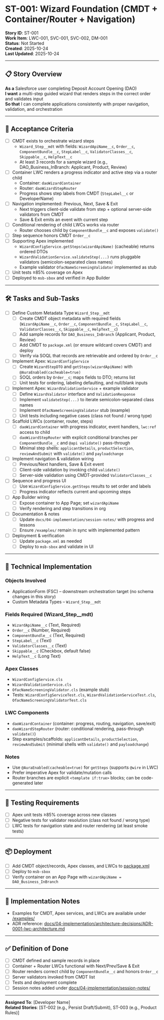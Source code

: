 <!-- 
🔴 AI AGENTS: READ FIRST - /docs/01-foundation/data-model.md for correct object names
✅ Correct: ApplicationForm, Applicant, Account (Business), FinancialAccount
❌ Wrong: Application__c, Applicant__c, Loan__c, Business_Relationship__c
-->

# ST-001: Wizard Foundation (CMDT + Container/Router + Navigation)

**Story ID**: ST-001  
**Work Item**: LWC-001, SVC-001, SVC-002, DM-001  
**Status**: Not Started  
**Created**: 2025-10-24  
**Last Updated**: 2025-10-24

---

## 📋 Story Overview

**As a** Salesforce user completing Deposit Account Opening (DAO)  
**I want** a multi-step guided wizard that renders steps in the correct order and validates input  
**So that** I can complete applications consistently with proper navigation, validation, and orchestration

---

## 🎯 Acceptance Criteria

- [ ] CMDT exists to orchestrate wizard steps
  - `Wizard_Step__mdt` with fields: `WizardApiName__c`, `Order__c`, `ComponentBundle__c`, `StepLabel__c`, `ValidatorClasses__c`, `Skippable__c`, `HelpText__c`
  - At least 3 records for a sample wizard (e.g., DAO_Business_InBranch: Applicant, Product, Review)
- [ ] Container LWC renders a progress indicator and active step via a router child
  - Container: `daoWizardContainer`
  - Router: `daoWizardStepRouter`
  - Progress shows step labels from CMDT (`StepLabel__c` or DeveloperName)
- [ ] Navigation implemented: Previous, Next, Save & Exit
  - Next triggers client-side validate from step + optional server-side validators from CMDT
  - Save & Exit emits an event with current step
- [ ] Conditional rendering of child LWCs works via router
  - Router chooses child by `ComponentBundle__c` and exposes `validate()`
- [ ] Step sequence honors CMDT `Order__c`
- [ ] Supporting Apex implemented
  - `WizardConfigService.getSteps(wizardApiName)` (cacheable) returns ordered DTOs
  - `WizardValidationService.validateStep(...)` runs pluggable validators (semicolon-separated class names)
  - Example validator `OfacNameScreeningValidator` implemented as stub
- [ ] Unit tests ≥85% coverage on Apex
- [ ] Deployed to `msb-sbox` and verified in App Builder

---

## 🛠️ Tasks and Sub-Tasks

- [ ] Define Custom Metadata Type `Wizard_Step__mdt`
  - [ ] Create CMDT object metadata with required fields (`WizardApiName__c`, `Order__c`, `ComponentBundle__c`, `StepLabel__c`, `ValidatorClasses__c`, `Skippable__c`, `HelpText__c`)
  - [ ] Add sample records for `DAO_Business_InBranch` (Applicant, Product, Review)
  - [ ] Add CMDT to `package.xml` (or ensure wildcard covers CMDT) and deploy
  - [ ] Verify via SOQL that records are retrievable and ordered by `Order__c`

- [ ] Implement Apex: `WizardConfigService`
  - [ ] Create `WizardStepDTO` and `getSteps(wizardApiName)` with `@AuraEnabled(cacheable=true)`
  - [ ] SOQL orders by `Order__c`; maps fields to DTO; returns list
  - [ ] Unit tests for ordering, labeling defaulting, and null/blank inputs

- [ ] Implement Apex: `WizardValidationService` + example validator
  - [ ] Define `WizardValidator` interface and `ValidationResponse`
  - [ ] Implement `validateStep(...)` to iterate semicolon-separated class names
  - [ ] Implement `OfacNameScreeningValidator` stub (example)
  - [ ] Unit tests including negative cases (class not found / wrong type)

- [ ] Scaffold LWCs (container, router, steps)
  - [ ] `daoWizardContainer` with progress indicator, event handlers, `lwc:ref` access to child
  - [ ] `daoWizardStepRouter` with explicit conditional branches per `ComponentBundle__c` and `@api validate()` pass-through
  - [ ] Minimal step shells: `applicantDetails`, `productSelection`, `reviewAndSubmit` with `validate()` and `payloadchange`

- [ ] Implement navigation & validation wiring
  - [ ] Previous/Next handlers, Save & Exit event
  - [ ] Client-side validation by invoking child `validate()`
  - [ ] Server-side validation using CMDT-provided `ValidatorClasses__c`

- [ ] Sequence and progress UI
  - [ ] Use `WizardConfigService.getSteps` results to set order and labels
  - [ ] Progress indicator reflects current and upcoming steps

- [ ] App Builder wiring
  - [ ] Expose container to App Page; set `wizardApiName`
  - [ ] Verify rendering and step transitions in org

- [ ] Documentation & notes
  - [ ] Update `docs/04-implementation/session-notes/` with progress and lessons
  - [ ] Ensure `/examples/` remain in sync with implemented pattern

- [ ] Deployment & verification
  - [ ] Update `package.xml` as needed
  - [ ] Deploy to `msb-sbox` and validate in UI

---

## 🔧 Technical Implementation

### Objects Involved
- ApplicationForm (FSC) – downstream orchestration target (no schema changes in this story)
- Custom Metadata Types – `Wizard_Step__mdt`

### Fields Required (Wizard_Step__mdt)
- `WizardApiName__c` (Text, Required)
- `Order__c` (Number, Required)
- `ComponentBundle__c` (Text, Required)
- `StepLabel__c` (Text)
- `ValidatorClasses__c` (Text)
- `Skippable__c` (Checkbox, default false)
- `HelpText__c` (Long Text)

### Apex Classes
- `WizardConfigService.cls`
- `WizardValidationService.cls`
- `OfacNameScreeningValidator.cls` (example stub)
- Tests: `WizardConfigServiceTest.cls`, `WizardValidationServiceTest.cls`, `OfacNameScreeningValidatorTest.cls`

### LWC Components
- `daoWizardContainer` (container: progress, routing, navigation, save/exit)
- `daoWizardStepRouter` (router: conditional rendering, pass-through `validate()`)
- Step examples/scaffolds: `applicantDetails`, `productSelection`, `reviewAndSubmit` (minimal shells with `validate()` and `payloadchange`)

### Notes
- Use `@AuraEnabled(cacheable=true)` for `getSteps` (supports `@wire` in LWC)
- Prefer imperative Apex for validate/mutation calls
- Router branches are explicit `<template if:true>` blocks; can be code-generated later

---

## 🧪 Testing Requirements

- [ ] Apex unit tests ≥85% coverage across new classes
- [ ] Negative tests for validator resolution (class not found / wrong type)
- [ ] LWC tests for navigation state and router rendering (at least smoke tests)

---

## 📦 Deployment

- [ ] Add CMDT object/records, Apex classes, and LWCs to [package.xml](cci:7://file:///Users/cristianosinadino/Workspace/Salesforce/Pro/zennify/msb/package.xml:0:0-0:0)
- [ ] Deploy to `msb-sbox`
- [ ] Verify container on an App Page with `wizardApiName = DAO_Business_InBranch`

---

## 📝 Implementation Notes

- Examples for CMDT, Apex services, and LWCs are available under [/examples/](cci:7://file:///Users/cristianosinadino/Workspace/Salesforce/Pro/zennify/msb/examples:0:0-0:0)
- ADR reference: [docs/04-implementation/architecture-decisions/ADR-0001-lwc-architecture.md](cci:7://file:///Users/cristianosinadino/Workspace/Salesforce/Pro/zennify/msb/docs/04-implementation/architecture-decisions/ADR-0001-lwc-architecture.md:0:0-0:0)

---

## ✅ Definition of Done

- [ ] CMDT defined and sample records in place
- [ ] Container + Router LWCs functional with Next/Prev/Save & Exit
- [ ] Router renders correct child by `ComponentBundle__c` and honors `Order__c`
- [ ] Server validators invoked from CMDT list
- [ ] Tests and deployment complete
- [ ] Session notes added under [docs/04-implementation/session-notes/](cci:7://file:///Users/cristianosinadino/Workspace/Salesforce/Pro/zennify/msb/docs/04-implementation/session-notes:0:0-0:0)

---

**Assigned To**: [Developer Name]  
**Related Stories**: [ST-002 (e.g., Persist Draft/Submit), ST-003 (e.g., Product Rules)]